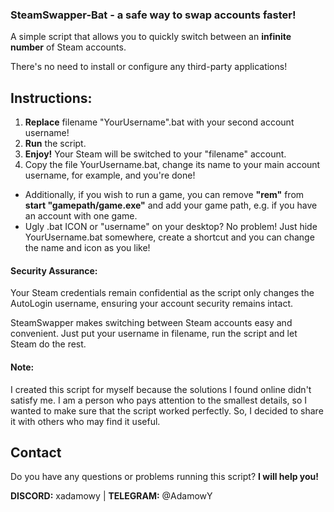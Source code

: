 ### SteamSwapper-Bat - a safe way to swap accounts faster!

A simple script that allows you to quickly switch between an **infinite number** of Steam accounts.

There's no need to install or configure any third-party applications!

## Instructions:

1. **Replace** filename "YourUsername".bat with your second account username!
2. **Run** the script.
3. **Enjoy!** Your Steam will be switched to your "filename" account.
4. Copy the file YourUsername.bat, change its name to your main account username, for example, and you're done!

- Additionally, if you wish to run a game, you can remove **"rem"** from **start "gamepath/game.exe"** and add your game path, e.g. if you have an account with one game.
- Ugly .bat ICON or "username" on your desktop? No problem! Just hide YourUsername.bat somewhere, create a shortcut and you can change the name and icon as you like!

#### Security Assurance:

Your Steam credentials remain confidential as the script only changes the AutoLogin username, ensuring your account security remains intact.

SteamSwapper makes switching between Steam accounts easy and convenient. Just put your username in filename, run the script and let Steam do the rest.

#### Note:
I created this script for myself because the solutions I found online didn't satisfy me. I am a person who pays attention to the smallest details, so I wanted to make sure that the script worked perfectly. So, I decided to share it with others who may find it useful.

## Contact
Do you have any questions or problems running this script? **I will help you!**

**DISCORD:** xadamowy | **TELEGRAM:** @AdamowY

